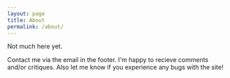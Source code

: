 ```yaml
---
layout: page
title: About
permalink: /about/
---
```


Not much here yet. <br>

Contact me via the email in the footer. I'm happy to recieve comments and/or critiques. Also let me know if you experience any bugs with the site!
